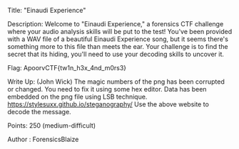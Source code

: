 Title: "Einaudi Experience"

Description: Welcome to "Einaudi Experience," a forensics CTF challenge where your audio analysis skills will be put to the test! You've been provided with a WAV file of a beautiful Einaudi Experience song, but it seems there's something more to this file than meets the ear. Your challenge is to find the secret that its hiding, you'll need to use your decoding skills to uncover it.

Flag: ApoorvCTF{tw1n_h3x_4nd_m0rs3}

Write Up: 
(John Wick) The magic numbers of the png has been corrupted or changed. You need to fix it using some hex editor. Data has been embedded on the png file using LSB technique.
https://stylesuxx.github.io/steganography/
Use the above website to decode the message.

Points:  250 (medium-difficult)

Author : ForensicsBlaize